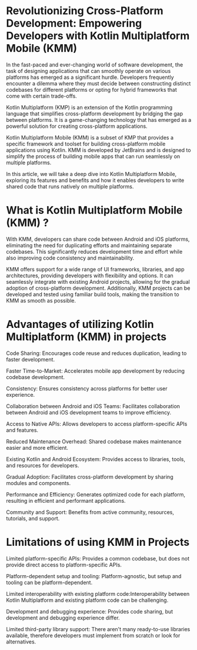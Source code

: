 # Revolutionizing Cross-Platform Development: Empowering Developers with Kotlin Multiplatform Mobile (KMM)


In the fast-paced and ever-changing world of software development, the task of designing applications that can smoothly operate on various platforms has emerged as a significant hurdle. Developers frequently encounter a dilemma where they must decide between constructing distinct codebases for different platforms or opting for hybrid frameworks that come with certain trade-offs.

Kotlin Multiplatform (KMP) is an extension of the Kotlin programming language that simplifies cross-platform development by bridging the gap between platforms. It is a game-changing technology that has emerged as a powerful solution for creating cross-platform applications.

Kotlin Multiplatform Mobile (KMM) is a subset of KMP that provides a specific framework and toolset for building cross-platform mobile applications using Kotlin. KMM is developed by JetBrains and is designed to simplify the process of building mobile apps that can run seamlessly on multiple platforms.

In this article, we will take a deep dive into Kotlin Multiplatform Mobile, exploring its features and benefits and how it enables developers to write shared code that runs natively on multiple platforms.

# What is Kotlin Multiplatform Mobile (KMM) ?

With KMM, developers can share code between Android and iOS platforms, eliminating the need for duplicating efforts and maintaining separate codebases. This significantly reduces development time and effort while also improving code consistency and maintainability.

KMM offers support for a wide range of UI frameworks, libraries, and app architectures, providing developers with flexibility and options. It can seamlessly integrate with existing Android projects, allowing for the gradual adoption of cross-platform development. Additionally, KMM projects can be developed and tested using familiar build tools, making the transition to KMM as smooth as possible.

# Advantages of utilizing Kotlin Multiplatform (KMM) in projects

Code Sharing: Encourages code reuse and reduces duplication, leading to faster development.

Faster Time-to-Market: Accelerates mobile app development by reducing codebase development.

Consistency: Ensures consistency across platforms for better user experience.

Collaboration between Android and iOS Teams: Facilitates collaboration between Android and iOS development teams to improve efficiency.

Access to Native APIs: Allows developers to access platform-specific APIs and features.

Reduced Maintenance Overhead: Shared codebase makes maintenance easier and more efficient.

Existing Kotlin and Android Ecosystem: Provides access to libraries, tools, and resources for developers.

Gradual Adoption: Facilitates cross-platform development by sharing modules and components.

Performance and Efficiency: Generates optimized code for each platform, resulting in efficient and performant applications.

Community and Support: Benefits from active community, resources, tutorials, and support.


# Limitations of using KMM in Projects

Limited platform-specific APIs: Provides a common codebase, but does not provide direct access to platform-specific APIs.

Platform-dependent setup and tooling: Platform-agnostic, but setup and tooling can be platform-dependent.

Limited interoperability with existing platform code:Interoperability between Kotlin Multiplatform and existing platform code can be challenging.

Development and debugging experience: Provides code sharing, but development and debugging experience differ.

Limited third-party library support: There aren't many ready-to-use libraries available, therefore developers must implement from scratch or look for alternatives.
